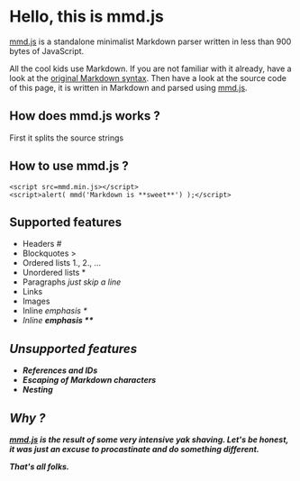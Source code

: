 # Hello, this is mmd.js

[mmd.js](mmd.js) is a standalone minimalist Markdown parser written in less than 900 bytes of JavaScript.

All the cool kids use Markdown. If you are not familiar with it already, have a look at the [original Markdown syntax](http://daringfireball.net/projects/markdown/syntax). Then have a look at the source code of this page, it is written in Markdown and parsed using [mmd.js](mmd.js).

## How does **mmd.js** works ?

First it splits the source strings 

## How to use **mmd.js** ?

    <script src=mmd.min.js></script>
	<script>alert( mmd('Markdown is **sweet**') );</script>


## Supported features

* Headers # 
* Blockquotes >
* Ordered lists 1., 2., ...
* Unordered lists *
* Paragraphs *just skip a line*
* Links []()
* Images![]()
* Inline <em> emphasis *
* Inline <strong> emphasis **

## Unsupported features

* References and IDs
* Escaping of Markdown characters
* Nesting

## Why ?

[mmd.js](mmd.js) is the result of some very intensive yak shaving. Let's be honest, it was just an excuse to procastinate and do something different.


That's all folks.
